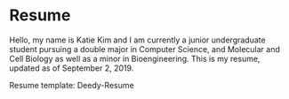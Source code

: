 # Resume 

Hello, my name is Katie Kim and I am currently a junior undergraduate student pursuing a double major in Computer Science, and Molecular and Cell Biology as well as a minor in Bioengineering. This is my resume, updated as of September 2, 2019. 

Resume template: Deedy-Resume
